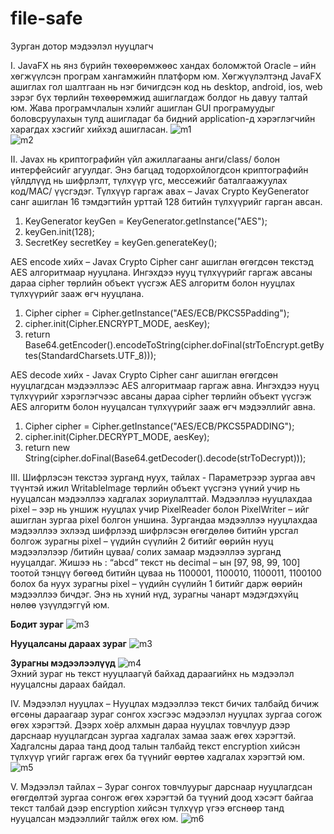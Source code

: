 # file-safe
Зурган дотор мэдээлэл нууцлагч

I.	JavaFX нь янз бүрийн төхөөрөмжөөс хандах боломжтой Oracle – ийн хөгжүүлсэн програм хангамжийн платформ юм. Хөгжүүлэлтэнд JavaFX ашиглах гол шалтгаан нь нэг бичигдсэн код нь desktop, android, ios, web зэрэг бүх төрлийн төхөөрөмжид ашиглагдаж болдог нь давуу талтай юм. Жава програмчлалын хэлийг ашиглан GUI програмуудыг боловсруулахын тулд ашигладаг ба бидний application-д хэрэглэгчийн харагдах хэсгийг хийхэд ашигласан.
![m1](https://user-images.githubusercontent.com/47672783/79012049-f6da4800-7b97-11ea-8997-50ee627e509b.png) </br>
![m2](https://user-images.githubusercontent.com/47672783/79012087-0eb1cc00-7b98-11ea-8b31-130d2e42895e.png) </br>

II.	Javax нь криптографийн үйл ажиллагааны анги/class/ болон интерфейсийг агуулдаг. Энэ багцад тодорхойлогдсон криптографийн үйлдлүүд нь шифрлэлт, түлхүүр үгс, мессежийг баталгаажуулах код/MAC/ үүсгэдэг.
Түлхүүр гаргаж авах – Javax Crypto KeyGenerator санг ашиглан 16 тэмдэгтийн урттай 128 битийн түлхүүрийг гарган авсан.
1.	KeyGenerator keyGen = KeyGenerator.getInstance("AES");  
2.	keyGen.init(128);  
3.	SecretKey secretKey = keyGen.generateKey();  

AES encode хийх – Javax Crypto Cipher санг ашиглан өгөгдсөн текстэд AES алгоритмаар нууцлана. Ингэхдээ нууц түлхүүрийг гаргаж авсаны дараа cipher төрлийн объект үүсгэж AES алгоритм болон нууцлах түлхүүрийг зааж өгч нууцлана.
1.	Cipher cipher = Cipher.getInstance("AES/ECB/PKCS5Padding");  
2.	cipher.init(Cipher.ENCRYPT_MODE, aesKey);  
3.	return Base64.getEncoder().encodeToString(cipher.doFinal(strToEncrypt.getBytes(StandardCharsets.UTF_8)));        

AES decode хийх - Javax Crypto Cipher санг ашиглан өгөгдсөн нууцлагдсан мэдээллээс AES алгоритмаар гаргаж авна. Ингэхдээ нууц түлхүүрийг хэрэглэгчээс авсаны дараа cipher төрлийн объект үүсгэж AES алгоритм болон нууцалсан түлхүүрийг зааж өгч мэдээллийг авна.
1.	Cipher cipher = Cipher.getInstance("AES/ECB/PKCS5PADDING");  
2.	cipher.init(Cipher.DECRYPT_MODE, aesKey);  
3.	return new String(cipher.doFinal(Base64.getDecoder().decode(strToDecrypt)));  

III.	Шифрлэсэн текстээ зурганд нуух, тайлах - Параметрээр зургаа авч түүнтэй ижил WritableImage төрлийн объект үүсгэнэ үүний учир нь нууцалсан мэдээллээ хадгалах зориулалттай. Мэдээллээ нууцлахдаа pixel – ээр нь уншиж нууцлах учир PixelReader болон PixelWriter – ийг ашиглан зургаа pixel болгон уншина. Зургандаа мэдээллээ нууцлахдаа мэдээллээ эхлээд шифрлээд шифрлэсэн өгөгдөлөө битийн урсгал болгож зурагны pixel – үүдийн сүүлийн 2 битийг өөрийн нууц мэдээлэлээр /битийн цуваа/ солих замаар мэдээллээ зурганд нууцалдаг. Жишээ нь : “abcd” текст нь decimal – ын [97, 98, 99, 100] тоотой тэнцүү бөгөөд битийн цуваа нь 1100001, 1100010, 1100011, 1100100 болох ба нуух зурагны pixel – үүдийн сүүлийн 1 битийг дарж өөрийн мэдээллээ бичдэг. Энэ нь хүний нүд, зурагны чанарт мэдэгдэхүйц нөлөө үзүүлдэггүй юм.

**Бодит зураг**
![m3](https://user-images.githubusercontent.com/47672783/79012319-9f88a780-7b98-11ea-9779-b26a82951a21.jpg) </br>

**Нууцалсаны дараах зураг**
![m3](https://user-images.githubusercontent.com/47672783/79012319-9f88a780-7b98-11ea-9779-b26a82951a21.jpg) </br>

**Зурагны мэдээлээлүүд**
![m4](https://user-images.githubusercontent.com/47672783/79012405-c9da6500-7b98-11ea-8ca3-898a320d3994.png) </br>
Эхний зураг нь текст нууцлаагүй байхад дараагийнх нь мэдээлэл нууцалсны дараах байдал.

IV.	Мэдээлэл нууцлах – Нууцлах мэдээллээ текст бичих талбайд бичиж өгсөны дараагаар зураг сонгох хэсгээс мэдээлэл нууцлах зургаа согож өгөх хэрэгтэй. Дээрх хоёр алхмын дараа нууцлах товчлуур дээр дарснаар нууцлагдсан зургаа хадгалах замаа зааж өгөх хэрэгтэй. Хадгалсны дараа танд доод талын талбайд текст encryption хийсэн түлхүүр үгийг гаргаж өгөх ба түүнийг өөртөө хадгалах хэрэгтэй юм.
![m5](https://user-images.githubusercontent.com/47672783/79014446-82a2a300-7b9d-11ea-92db-e4fb3910cba5.png) </br>

V.	Мэдээлэл тайлах – Зураг сонгох товчлуурыг дарснаар нууцлагдсан өгөгдөлтэй зургаа сонгож өгөх хэрэгтэй ба түүний доод хэсэгт байгаа текст талбай дээр encryption хийсэн түлхүүр үгээ өгснөөр танд нууцалсан мэдээллийг тайлж өгөх юм.
![m6](https://user-images.githubusercontent.com/47672783/79014458-89311a80-7b9d-11ea-92d6-1528b2a5bab1.png) </br>

